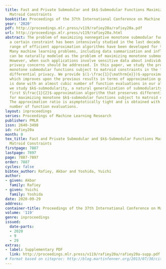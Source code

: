 ```yaml
---
title: Fast and Private Submodular and $k$-Submodular Functions Maximization with
  Matroid Constraints
booktitle: Proceedings of the 37th International Conference on Machine Learning
year: '2020'
pdf: http://proceedings.mlr.press/v119/rafiey20a/rafiey20a.pdf
url: http://proceedings.mlr.press/v119/rafiey20a.html
abstract: The problem of maximizing nonnegative monotone submodular functions under
  a certain constraint has been intensively studied in the last decade, and a wide
  range of efficient approximation algorithms have been developed for this problem.
  Many machine learning problems, including data summarization and influence maximization,
  can be naturally modeled as the problem of maximizing monotone submodular functions.
  However, when such applications involve sensitive data about individuals, their
  privacy concerns should be addressed. In this paper, we study the problem of maximizing
  monotone submodular functions subject to matroid constraints in the framework of
  differential privacy. We provide $(1-\frac{1}{\mathrm{e}})$-approximation algorithm
  which improves upon the previous results in terms of approximation guarantee. This
  is done with an almost cubic number of function evaluations in our algorithm. Moreover,
  we study $k$-submodularity, a natural generalization of submodularity. We give the
  first $\frac{1}{2}$-approximation algorithm that preserves differential privacy
  for maximizing monotone $k$-submodular functions subject to matroid constraints.
  The approximation ratio is asymptotically tight and is obtained with an almost linear
  number of function evaluations.
layout: inproceedings
series: Proceedings of Machine Learning Research
publisher: PMLR
issn: 2640-3498
id: rafiey20a
month: 0
tex_title: Fast and Private Submodular and $k$-Submodular Functions Maximization with
  Matroid Constraints
firstpage: 7887
lastpage: 7897
page: 7887-7897
order: 7887
cycles: false
bibtex_author: Rafiey, Akbar and Yoshida, Yuichi
author:
- given: Akbar
  family: Rafiey
- given: Yuichi
  family: Yoshida
date: 2020-09-29
address: 
container-title: Proceedings of the 37th International Conference on Machine Learning
volume: '119'
genre: inproceedings
issued:
  date-parts:
  - 2020
  - 9
  - 29
extras:
- label: Supplementary PDF
  link: http://proceedings.mlr.press/v119/rafiey20a/rafiey20a-supp.pdf
# Format based on citeproc: http://blog.martinfenner.org/2013/07/30/citeproc-yaml-for-bibliographies/
---
```


